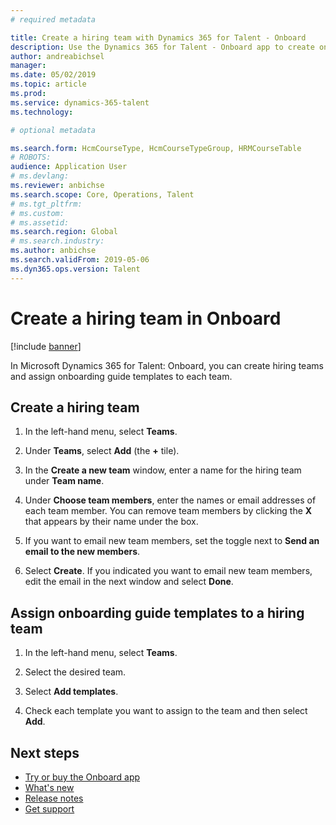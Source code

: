 ```yaml
---
# required metadata

title: Create a hiring team with Dynamics 365 for Talent - Onboard
description: Use the Dynamics 365 for Talent - Onboard app to create onboarding teams.
author: andreabichsel
manager:
ms.date: 05/02/2019
ms.topic: article
ms.prod:
ms.service: dynamics-365-talent
ms.technology:

# optional metadata

ms.search.form: HcmCourseType, HcmCourseTypeGroup, HRMCourseTable
# ROBOTS:
audience: Application User
# ms.devlang:
ms.reviewer: anbichse
ms.search.scope: Core, Operations, Talent
# ms.tgt_pltfrm:
# ms.custom:
# ms.assetid:
ms.search.region: Global
# ms.search.industry:
ms.author: anbichse
ms.search.validFrom: 2019-05-06
ms.dyn365.ops.version: Talent
---
```


# Create a hiring team in Onboard

[!include [banner](includes/banner.md)]

In Microsoft Dynamics 365 for Talent: Onboard, you can create hiring teams and assign onboarding guide templates to each team.

## Create a hiring team

1. In the left-hand menu, select **Teams**.

2. Under **Teams**, select **Add** (the **+** tile).

3. In the **Create a new team** window, enter a name for the hiring team under **Team name**.

4. Under **Choose team members**, enter the names or email addresses of each team member. You can remove team members by clicking the **X** that appears by their name under the box.

5. If you want to email new team members, set the toggle next to **Send an email to the new members**.

6. Select **Create**. If you indicated you want to email new team members, edit the email in the next window and select **Done**.

## Assign onboarding guide templates to a hiring team

1. In the left-hand menu, select **Teams**.

2. Select the desired team.

3. Select **Add templates**.

4. Check each template you want to assign to the team and then select **Add**.

## Next steps

- [Try or buy the Onboard app](https://dynamics.microsoft.com/en-us/talent/onboard/)
- [What's new](./whats-new.md)
- [Release notes](https://docs.microsoft.com/en-us/business-applications-release-notes/index)
- [Get support](./talent-support.md)

